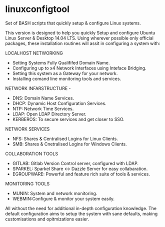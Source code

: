 # linuxconfigtool
Set of BASH scripts that quickly setup & configure Linux systems.

This version is designed to help you quickly Setup and configure Ubuntu Linux Server & Desktop 14.04 LTS.
Using wherever possible only official packages, these installation routines will assit in configuring a system with:

LOCALHOST NETWORKING
 - Setting Systems Fully Qualififed Domain Name.
 - Configuring up to x4 Network Interfaces using Inteface Bridging.
 - Setting this system as a Gateway for your network.
 - Installing comand line monitoring tools and services.

NETWORK INFARSTRUCTURE - 
 - DNS: Domain Name Services.
 - DHCP: Dynamic Host Configuration Services.
 - NTP: Network Time Services.
 - LDAP: Open LDAP Directory Server.
 - KERBEROS: To secure services and get closer to SSO.

NETWORK SERVICES
 - NFS: Shares & Centralised Logins for Linux Clients.
 - SMB: Shares & Cnetralised Logins for Windows Clients.

COLLABORATION TOOLS
 - GITLAB: Gitlab Version Control server, configured with LDAP.
 - SPARKEL: Sparkel Share <-> Dazzle Server for easy collabaration.
 - EGROUPWARE: Powerful and feature rich suite of tools & services.

MONITORING TOOLS
 - MUNIN: System and network monitoring.
 - WEBMIN:Configure & monitor your system easily.

All without the need for additional in-depth configuration knowledge. The default configuration aims to setup the system with sane defaults, making customisations and opitmizations easier.
